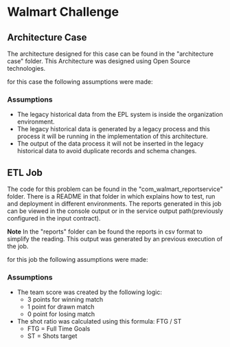 # Walmart Challenge

## Architecture Case
The architecture designed for this case can be found in the "architecture case" folder. This Architecture was designed using Open Source technologies.

for this case the following assumptions were made:

### Assumptions
*	The legacy historical data from the EPL system is inside the organization environment.
* The legacy historical data is generated by a legacy process and this process it will be running in the implementation of this architecture.
*	The output of the data process it will not be inserted in the legacy historical data to avoid duplicate records and schema changes.


## ETL Job
The code for this problem can be found in the "com_walmart_reportservice" folder. There is a README in that folder in which explains how to test, run and deployment in different environments.
The reports generated in this job can be viewed in the console output or in the service output path(previously configured in the input contract).


**Note**
In the "reports" folder can be found the reports in csv format to simplify the reading. This output was generated by an previous execution of the job.


for this job the following assumptions were made:

### Assumptions
*	The team score was created by the following logic:
	*	3 points for winning match
	*	1 point for drawn match
	*	0 point for losing match
*	The shot ratio was calculated using this formula: FTG / ST
	*	FTG = Full Time Goals
	*	ST = Shots target

